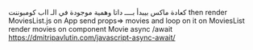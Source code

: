 كعادة ماكس بيبدأ بــــ داتا وهمية موجودة في الـ ااب كومبوننت
then render MoviesList.js on App
send props=> movies and loop on it
<MoviesList movies={dummyMovies} />
on MoviesList render movies on component Movie
async /await
https://dmitripavlutin.com/javascript-async-await/
